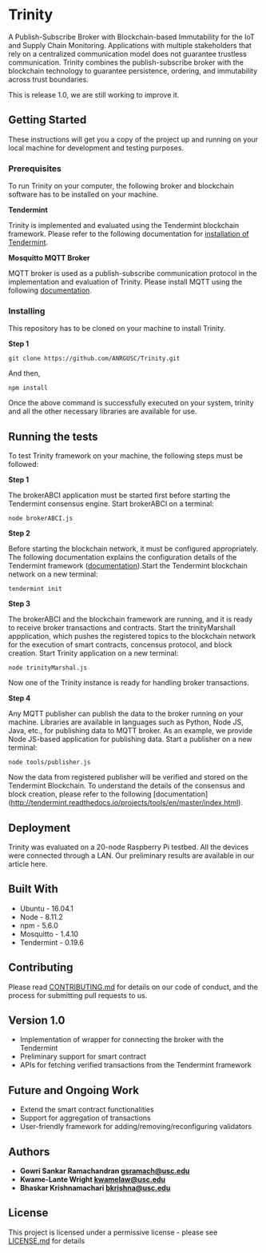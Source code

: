 # Trinity
A Publish-Subscribe Broker with Blockchain-based Immutability for the IoT and Supply Chain Monitoring. Applications with multiple stakeholders that rely on a centralized communication model does not guarantee trustless communication. Trinity combines the publish-subscribe broker with the blockchain technology to guarantee persistence, ordering, and
immutability across trust boundaries.

This is release 1.0, we are still working to improve it.

## Getting Started

These instructions will get you a copy of the project up and running on your local machine for development and testing purposes.

### Prerequisites

To run Trinity on your computer, the following broker and blockchain software has to be installed on your machine.

**Tendermint**

Trinity is implemented and evaluated using the Tendermint blockchain framework. Please refer to the following
documentation for [installation of Tendermint](https://github.com/tendermint/tendermint/wiki/Installation).

**Mosquitto MQTT Broker**

MQTT broker is used as a publish-subscribe communication protocol in the implementation and evaluation of Trinity. Please
install MQTT using the following [documentation](https://mosquitto.org/download/).

### Installing

This repository has to be cloned on your machine to install Trinity.

**Step 1**

```
git clone https://github.com/ANRGUSC/Trinity.git
```

And then,

```
npm install
```

Once the above command is successfully executed on your system, trinity and all the other necessary libraries are available for use.

## Running the tests

To test Trinity framework on your machine, the following steps must be followed:

**Step 1**

The brokerABCI application must be started first before starting the Tendermint consensus engine. Start brokerABCI on a terminal:

```
node brokerABCI.js
```

**Step 2**

Before starting the blockchain network, it must be configured appropriately. The following documentation explains the configuration details of the Tendermint framework ([documentation](http://tendermint.readthedocs.io/projects/tools/en/master/specification/configuration.html)).Start the Tendermint blockchain network on a new terminal:

```
tendermint init
```

**Step 3**

The brokerABCI and the blockchain framework are running, and it is ready to receive broker transactions and contracts. Start the trinityMarshall appplication, which pushes the registered topics to the blockchain network for the execution of smart contracts, concensus protocol, and block creation. Start Trinity application on a new terminal:

```
node trinityMarshal.js
```

Now one of the Trinity instance is ready for handling broker transactions.

**Step 4**

Any MQTT publisher can publish the data to the broker running on your machine. Libraries are available in languages such as Python, Node JS, Java, etc., for publishing data to MQTT broker. As an example, we provide Node JS-based application for publishing data. Start a  publisher on a new terminal:

```
node tools/publisher.js
```

Now the data from registered publisher will be verified and stored on the Tendermint Blockchain. To understand the details of the consensus and block creation, please refer to the following [documentation] (http://tendermint.readthedocs.io/projects/tools/en/master/index.html).

## Deployment

Trinity was evaluated on a 20-node Raspberry Pi testbed. All the devices were connected through a LAN. Our preliminary results are available in our article here.

## Built With

* Ubuntu - 16.04.1
* Node - 8.11.2
* npm - 5.6.0
* Mosquitto - 1.4.10
* Tendermint - 0.19.6

## Contributing

Please read [CONTRIBUTING.md](https://gist.github.com/PurpleBooth/b24679402957c63ec426) for details on our code of conduct, and the process for submitting pull requests to us.

## Version 1.0

* Implementation of wrapper for connecting the broker with the Tendermint
* Preliminary support for smart contract
* APIs for fetching verified transactions from the Tendermint framework

## Future and Ongoing Work

* Extend the smart contract functionalities
* Support for aggregation of transactions
* User-friendly framework for adding/removing/reconfiguring validators

## Authors

* **Gowri Sankar Ramachandran <gsramach@usc.edu>**
* **Kwame-Lante Wright <kwamelaw@usc.edu>**
* **Bhaskar Krishnamachari <bkrishna@usc.edu>**

## License

This project is licensed under a permissive license - please see [LICENSE.md](LICENSE.md) for details
